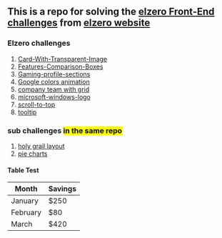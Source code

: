 ## This is a repo for solving the [elzero Front-End challenges](https://elzero.org/category/challenges/front-end-challenges/) from [elzero website](https://elzero.org)

### Elzero challenges

1. [Card-With-Transparent-Image](https://ahmedbahgetcode.github.io/Elzero_Front_End_Challenges/Card-With-Transparent-Image)
2. [Features-Comparison-Boxes](https://ahmedbahgetcode.github.io/Elzero_Front_End_Challenges/Features-Comparison-Boxes)
3. [Gaming-profile-sections](https://ahmedbahgetcode.github.io/Elzero_Front_End_Challenges/Gaming-profile-sections)
4. [Google colors animation](https://ahmedbahgetcode.github.io/Elzero_Front_End_Challenges/Google%20colors%20animation/)
5. [company team with grid](https://ahmedbahgetcode.github.io/Elzero_Front_End_Challenges/company%20team%20with%20grid/)
6. [microsoft-windows-logo](https://ahmedbahgetcode.github.io/Elzero_Front_End_Challenges/microsoft-windows-logo/)
7. [scroll-to-top](https://ahmedbahgetcode.github.io/Elzero_Front_End_Challenges/scroll-to-top/)
8. [tooltip](https://ahmedbahgetcode.github.io/Elzero_Front_End_Challenges/tooltip/)

### sub challenges <mark>in the same repo</mark>

1. [holy grail layout](https://ahmedbahgetcode.github.io/Elzero_Front_End_Challenges/holy%20grail%20layout)
2. [pie charts](https://ahmedbahgetcode.github.io/Elzero_Front_End_Challenges/pie%20charts)

#### Table Test

| Month    | Savings |
| -------- | ------- |
| January  | $250    |
| February | $80     |
| March    | $420    |

